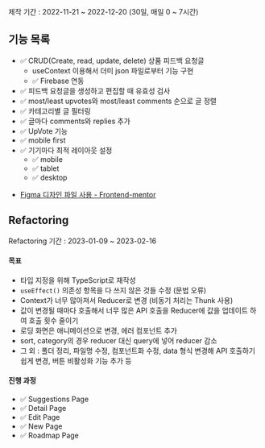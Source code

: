 제작 기간 : 2022-11-21 ~ 2022-12-20 (30일, 매일 0 ~ 7시간)

## 기능 목록

- ✅ CRUD(Create, read, update, delete) 상품 피드백 요청글
  - useContext 이용해서 더미 json 파일로부터 기능 구현
  - ✅ Firebase 연동
- ✅ 피드백 요청글을 생성하고 편집할 때 유효성 검사
- ✅ most/least upvotes와 most/least comments 순으로 글 정렬
- ✅ 카테고리별 글 필터링
- ✅ 글마다 comments와 replies 추가
- ✅ UpVote 기능
- ✅ mobile first
- ✅ 기기마다 최적 레이아웃 설정
  - ✅ mobile
  - ✅ tablet
  - ✅ desktop

* [Figma 디자인 파일 사용 - Frontend-mentor](https://www.frontendmentor.io/challenges/product-feedback-app-wbvUYqjR6)

## Refactoring

Refactoring 기간 : 2023-01-09 ~ 2023-02-16

#### 목표

- 타입 지정을 위해 TypeScript로 재작성
- `useEffect()` 의존성 항목을 다 쓰지 않은 것들 수정 (문법 오류)
- Context가 너무 많아져서 Reducer로 변경 (비동기 처리는 Thunk 사용)
- 값이 변경될 때마다 호출해서 너무 많은 API 호출을 Reducer에 값을 업데이트 하여 호출 횟수 줄이기
- 로딩 화면은 애니메이션으로 변경, 에러 컴포넌트 추가
- sort, category의 경우 reducer 대신 query에 넣어 reducer 감소
- 그 외 : 폴더 정리, 파일명 수정, 컴포넌트화 수정, data 형식 변경해 API 호출하기 쉽게 변경, 버튼 비활성화 기능 추가 등

#### 진행 과정

- ✅ Suggestions Page
- ✅ Detail Page
- ✅ Edit Page
- ✅ New Page
- ✅ Roadmap Page
